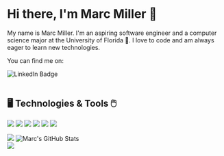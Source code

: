 # Hi there, I'm Marc Miller 👋

My name is Marc Miller. I'm an aspiring software engineer and a computer science major at the University of Florida 🐊. I love to code and am always eager to learn new technologies.

You can find me on:
<div href=[1]>
    <img src="https://img.shields.io/badge/LinkedIn-blue?style=for-the-badge&logo=linkedin&logoColor=white" alt="LinkedIn Badge"/>
    <br></br>
</div>

## 🖥️ Technologies & Tools 🖱️

![](https://img.shields.io/badge/Editor-VS_Code-61DAFB?logo=visualstudiocode&logoColor=white&color=2bbc8a)
![](https://img.shields.io/badge/Code-Java-informational?style=flat&logo=java&logoColor=white&color=2bbc8a)
![](https://img.shields.io/badge/Code-C-informational?style=flat&logo=c&logoColor=white&color=2bbc8a)
![](https://img.shields.io/badge/Code-C%2B%2B-informational?style=flat&logo=cplusplus&logoColor=white&color=2bbc8a)
![](https://img.shields.io/badge/Tools-SQL-informational?style=flat&logo=microsoft%20sql%20server&logoColor=white&color=2bbc8a)
![](https://img.shields.io/badge/Cloud-Azure-informational?style=flat&logo=microsoftazure&logoColor=white&color=2bbc8a)

<body>
  <div class="images-container">
    <img src="https://github-readme-stats.vercel.app/api/top-langs/?username=MillerMarc1&hide=java,html,tex&title_color=ffffff&text_color=c9cacc&icon_color=2bbc8a&bg_color=1d1f21&langs_count=3" />
    <img src="https://github-readme-stats.vercel.app/api?username=MillerMarc1&show_icons=true&line_height=27&count_private=true&title_color=ffffff&text_color=c9cacc&icon_color=2bbc8a&bg_color=1d1f21" alt="Marc's GitHub Stats" />
  </div>
</body>

<a href="https://github.com/MillerMarc1/go-project-blueprint">
  <img align="justify" src="https://github-readme-stats.vercel.app/api/pin/?username=MillerMarc1&repo=Crypto-MinerDashboard&title_color=ffffff&text_color=c9cacc&icon_color=2bbc8a&bg_color=1d1f21" />
</a>

<!-- Icons -->
[1.1]: http://i.imgur.com/wWzX9uB.png

<!-- links to social media accounts -->
[1]: https://www.linkedin.com/in/marc-miller-7026061b6

<!--
**MillerMarc1/MillerMarc1** is a ✨ _special_ ✨ repository because its `README.md` (this file) appears on your GitHub profile.

Here are some ideas to get you started:

- 🔭 I’m currently working on ...
- 🌱 I’m currently learning ...
- 👯 I’m looking to collaborate on ...
- 🤔 I’m looking for help with ...
- 💬 Ask me about ...
- 📫 How to reach me: ...
- 😄 Pronouns: ...
- ⚡ Fun fact: ...
-->
